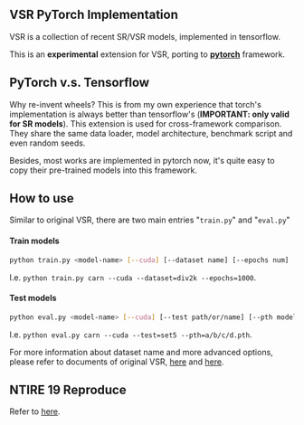 ## VSR PyTorch Implementation
VSR is a collection of recent SR/VSR models, implemented in tensorflow.

This is an **experimental** extension for VSR, porting to [**pytorch**](https://pytorch.org) framework.

## PyTorch v.s. Tensorflow
Why re-invent wheels? This is from my own experience that torch's implementation is always better than tensorflow's (**IMPORTANT: only valid for SR models**).
This extension is used for cross-framework comparison. They share the same data loader, model architecture, benchmark script and even random seeds.

Besides, most works are implemented in pytorch now, it's quite easy to copy their pre-trained models into this framework.

## How to use
Similar to original VSR, there are two main entries "`train.py`" and "`eval.py`"

#### Train models
```bash
python train.py <model-name> [--cuda] [--dataset name] [--epochs num]
```

I.e. `python train.py carn --cuda --dataset=div2k --epochs=1000`.

#### Test models
```bash
python eval.py <model-name> [--cuda] [--test path/or/name] [--pth model.pth/path]
```

I.e. `python eval.py carn --cuda --test=set5 --pth=a/b/c/d.pth`.

For more information about dataset name and more advanced options, please refer to documents of original VSR, [here](../Data/README.md) and [here](../Train/README.md).


## NTIRE 19 Reproduce
Refer to [here](../Docs/README_NTIRE19.md).
